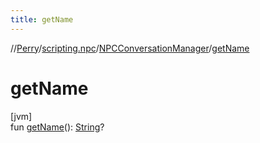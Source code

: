 ```yaml
---
title: getName
---
```

//[Perry](../../../index.html)/[scripting.npc](../index.html)/[NPCConversationManager](index.html)/[getName](get-name.html)



# getName



[jvm]\
fun [getName](get-name.html)(): [String](https://kotlinlang.org/api/latest/jvm/stdlib/kotlin/-string/index.html)?





